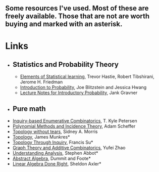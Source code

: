 ## Some resources I've used. Most of these are freely available. Those that are not are worth buying and marked with an asterisk.

# Links
+ ## Statistics and Probability Theory
  + [Elements of Statistical learning](https://hastie.su.domains/ElemStatLearn/printings/ESLII_print12.pdf), Trevor Hastie, Robert Tibshirani, Jerome H. Friedman
  + [Introduction to Probability](https://projects.iq.harvard.edu/stat110/home), Joe Blitzstein and Jessica Hwang
  + [Lecture Notes for Introductory Probability](https://www.stat.berkeley.edu/~aldous/134/gravner.pdf), Jank Gravner
 + ## Pure math
  + [Inquiry-based Enumerative Combinatorics](https://math.depaul.edu/tpeter21/302Book.pdf), T. Kyle Petersen
  + [Polynomial Methods and Incidence Theory](http://faculty.baruch.cuny.edu/ASheffer/000book.pdf), Adam Scheffer
  + [Topology without tears](https://www.topologywithouttears.net/topbook.pdf), Sidney A. Morris
  + [Topology](https://www.amazon.com/Topology-2nd-James-Munkres/dp/0131816292), James Munkres*
  + [Topology Through Inquiry](https://www.amazon.com/Topology-Through-Inquiry-AMS-Textbooks/dp/1470452766), Francis Su*
  + [Graph Theory and Additive Combinatorics](https://yufeizhao.com/gtac/gtac.pdf), Yufei Zhao
  + [Understanding Analysis](https://www.amazon.com/Understanding-Analysis-Undergraduate-Texts-Mathematics/dp/1493927116), Stephen Abbot*
  + [Abstract Algebra](https://www.amazon.com/Abstract-Algebra-3rd-David-Dummit/dp/0471433349), Dummit and Foote*
  + [Linear Algebra Done Right](https://www.amazon.com/Linear-Algebra-Right-Undergraduate-Mathematics/dp/3319110799), Sheldon Axler*
